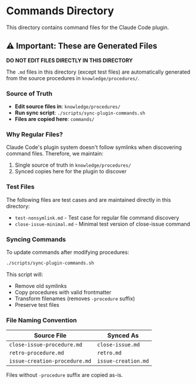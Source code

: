 # Commands Directory

This directory contains command files for the Claude Code plugin.

## ⚠️ Important: These are Generated Files

**DO NOT EDIT FILES DIRECTLY IN THIS DIRECTORY**

The `.md` files in this directory (except test files) are automatically generated from the source procedures in `knowledge/procedures/`.

### Source of Truth
- **Edit source files in**: `knowledge/procedures/`
- **Run sync script**: `./scripts/sync-plugin-commands.sh`
- **Files are copied here**: `commands/`

### Why Regular Files?

Claude Code's plugin system doesn't follow symlinks when discovering command files. Therefore, we maintain:
1. Single source of truth in `knowledge/procedures/`
2. Synced copies here for the plugin to discover

### Test Files

The following files are test cases and are maintained directly in this directory:
- `test-nonsymlink.md` - Test case for regular file command discovery
- `close-issue-minimal.md` - Minimal test version of close-issue command

### Syncing Commands

To update commands after modifying procedures:

```bash
./scripts/sync-plugin-commands.sh
```

This script will:
- Remove old symlinks
- Copy procedures with valid frontmatter
- Transform filenames (removes `-procedure` suffix)
- Preserve test files

### File Naming Convention

| Source File | Synced As |
|------------|-----------|
| `close-issue-procedure.md` | `close-issue.md` |
| `retro-procedure.md` | `retro.md` |
| `issue-creation-procedure.md` | `issue-creation.md` |

Files without `-procedure` suffix are copied as-is.